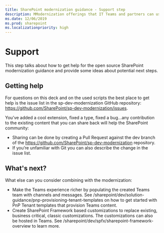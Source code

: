 ```yaml
---
title: SharePoint modernization guidance - Support step
description: MModernization offerings that IT Teams and partners can use with their customers - Support step
ms.date: 12/06/2019
ms.prod: sharepoint
ms.localizationpriority: high
---
```


# Support

This step talks about how to get help for the open source SharePoint modernization guidance and provide some ideas about potential next steps.

## Getting help

For questions on this deck and on the used scripts the best place to get help is the issue list in the sp-dev-modernization GitHub repository: https://github.com/SharePoint/sp-dev-modernization/issues.

You’ve added a cool extension, fixed a type, fixed a bug…any contribution to the existing content that you can share back will help the SharePoint community:

- Sharing can be done by creating a Pull Request against the dev branch of the https://github.com/SharePoint/sp-dev-modernization repository.
- If you’re unfamiliar with Git you can also describe the change in the issue list.

## What's next?

What else can you consider combining with the modernization:

- Make the Teams experience richer by populating the created Teams team with channels and messages. See /sharepoint/dev/solution-guidance/pnp-provisioning-tenant-templates on how to get started with PnP Tenant templates that provision Teams content.
- Create SharePoint Framework based customizations to replace existing, business critical, classic customizations. The customizations can also be hosted in Teams. See /sharepoint/dev/spfx/sharepoint-framework-overview to learn more.
